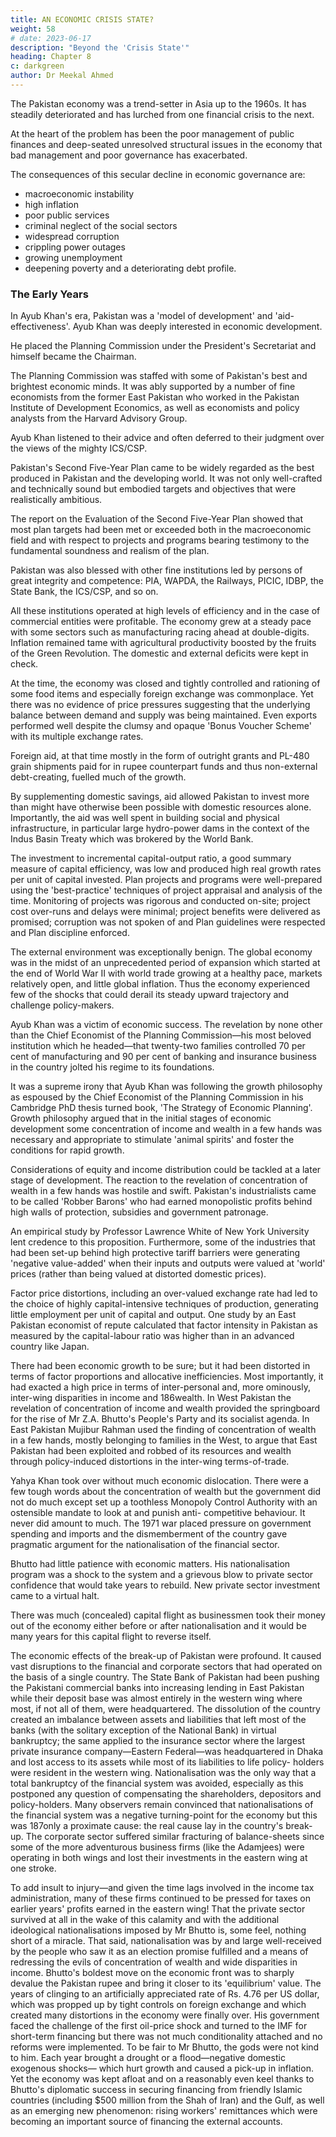 ```yaml
---
title: AN ECONOMIC CRISIS STATE?
weight: 58
# date: 2023-06-17
description: "Beyond the 'Crisis State'"
heading: Chapter 8
c: darkgreen
author: Dr Meekal Ahmed
---
```



The Pakistan economy was a trend-setter in Asia up to the 1960s. It has steadily deteriorated and has lurched from one financial crisis to the next.

At the heart of the problem has been the poor management of public finances and deep-seated unresolved structural issues in the economy that bad management and poor governance has exacerbated.

The consequences of this secular decline in economic governance are:
- macroeconomic instability
- high inflation
- poor public services
- criminal neglect of the social sectors
- widespread corruption
- crippling power outages
- growing unemployment
- deepening poverty and a deteriorating debt profile.


### The Early Years

In Ayub Khan's era, Pakistan was a 'model of development' and 'aid-effectiveness'. Ayub Khan was deeply interested in economic development. 

He placed the Planning Commission under the President's Secretariat and himself became the Chairman.

The Planning Commission was staffed with some of Pakistan's best and brightest economic minds. It was ably supported by a number of fine economists from the former East Pakistan who worked in the Pakistan Institute of Development Economics, as well as economists and policy analysts from the Harvard Advisory Group.

Ayub Khan listened to their advice and often deferred to their judgment over the views of the mighty ICS/CSP. 

Pakistan's Second Five-Year Plan came to be widely regarded as the best produced in Pakistan and the developing world. It was not only well-crafted and technically sound but embodied targets and objectives that were realistically ambitious. 

The report on the Evaluation of the Second Five-Year Plan showed that most plan targets had been met or exceeded both in the macroeconomic field and with respect to projects and programs bearing testimony to the fundamental soundness and realism of the plan.

Pakistan was also blessed with other fine institutions led by persons of great integrity and competence: PIA, WAPDA, the Railways, PICIC, IDBP, the State Bank, the ICS/CSP, and so on.

All these institutions operated at high levels of efficiency and in the case of commercial entities were profitable. The economy grew at a steady pace with some sectors such as manufacturing racing ahead at double-digits. Inflation remained tame with agricultural productivity boosted by the fruits of the Green Revolution. The domestic and external deficits were kept in check. 

At the time, the economy was closed and tightly controlled and rationing of some food items and especially foreign exchange was commonplace. Yet there was no evidence of price pressures suggesting that the underlying balance between demand and supply was being maintained. Even exports performed well despite the clumsy and opaque 'Bonus Voucher Scheme' with its multiple exchange rates.

Foreign aid, at that time mostly in the form of outright grants and PL-480 grain shipments paid for in rupee counterpart funds and thus non-external debt-creating, fuelled much of the growth. 

By supplementing domestic savings, aid allowed Pakistan to invest more than might have otherwise been possible with domestic resources alone. Importantly, the aid was well spent in building social and physical infrastructure, in particular large hydro-power dams in the context of the Indus Basin Treaty which was brokered by the World Bank.

The investment to incremental capital-output ratio, a good summary measure of capital efficiency, was low and produced high real growth rates per unit of capital invested. Plan projects and programs were well-prepared using the 'best-practice' techniques of project appraisal and analysis of the time. Monitoring of projects was rigorous and conducted on-site; project cost over-runs and delays were minimal; project benefits were delivered as promised; corruption was not spoken of and Plan guidelines were respected and Plan discipline enforced.

The external environment was exceptionally benign. The global economy was in the midst of an unprecedented period of expansion which started at the end of World War II with world trade growing at a healthy pace, markets relatively open, and little global inflation. Thus the economy experienced few of the shocks that could derail its steady upward trajectory and challenge policy-makers.

Ayub Khan was a victim of economic success. The revelation by none other than the Chief Economist of the Planning Commission—his most beloved institution which he headed—that twenty-two families controlled 70 per cent of manufacturing and 90 per cent of banking and insurance business in the country jolted his regime to its foundations. 

It was a supreme irony that Ayub Khan was following the growth philosophy as espoused by the Chief Economist of the Planning Commission in his Cambridge PhD thesis turned book, 'The Strategy of Economic Planning'. Growth philosophy argued that in the initial stages of economic development some concentration of income and wealth in a few hands was necessary and appropriate to stimulate 'animal spirits' and foster the conditions for rapid growth.

Considerations of equity and income distribution could be tackled at a later stage of development. The reaction to the revelation of concentration of wealth in a few hands was hostile and swift. Pakistan's industrialists came to be called 'Robber Barons' who had earned monopolistic profits behind high walls of protection, subsidies and government patronage.

An empirical study by Professor Lawrence White of New York University lent credence to this proposition. Furthermore, some of the industries that had been set-up behind high protective tariff barriers were generating 'negative value-added' when their inputs and outputs were valued at 'world' prices (rather than being valued at distorted domestic prices).

Factor price distortions, including an over-valued exchange rate had led to the choice of highly capital-intensive techniques of production, generating little employment per unit of capital and output. One study by an East Pakistan economist of repute calculated that factor intensity in Pakistan as measured by the capital-labour ratio was higher than in an advanced country like Japan. 

There had been economic growth to be sure; but it had been distorted in terms of factor proportions and allocative inefficiencies. Most importantly, it had exacted a high price in terms of inter-personal and, more ominously, inter-wing disparities in income and 186wealth. In West Pakistan the revelation of concentration of income and wealth provided the springboard for the rise of Mr Z.A. Bhutto's People's Party and its socialist agenda. In East Pakistan Mujibur Rahman used the finding of concentration of wealth in a few hands, mostly belonging to families in the West, to argue that East Pakistan had been exploited and robbed of its resources and wealth through policy-induced distortions in the inter-wing terms-of-trade.

Yahya Khan took over without much economic dislocation. There
were a few tough words about the concentration of wealth but the
government did not do much except set up a toothless Monopoly Control
Authority with an ostensible mandate to look at and punish anti-
competitive behaviour. It never did amount to much. The 1971 war placed
pressure on government spending and imports and the dismemberment of
the country gave pragmatic argument for the nationalisation of the
financial sector.

Bhutto had little patience with economic matters. His nationalisation program was a shock to the system and a grievous blow to private sector confidence that would take years to rebuild. New private sector investment came to a virtual halt.

There was much (concealed) capital flight as businessmen took their money out of the economy either before or after nationalisation and it would be many years for this capital flight to reverse
itself. 

The economic effects of the break-up of Pakistan were profound. It caused vast disruptions to the financial and corporate sectors that had operated on the basis of a single country. The State Bank of Pakistan had been pushing the Pakistani commercial banks into increasing lending in East Pakistan while their deposit base was almost entirely in the western
wing where most, if not all of them, were headquartered. The dissolution
of the country created an imbalance between assets and liabilities that left
most of the banks (with the solitary exception of the National Bank) in
virtual bankruptcy; the same applied to the insurance sector where the
largest private insurance company—Eastern Federal—was headquartered in
Dhaka and lost access to its assets while most of its liabilities to life policy-
holders were resident in the western wing. Nationalisation was the only way
that a total bankruptcy of the financial system was avoided, especially as this
postponed any question of compensating the shareholders, depositors and
policy-holders. Many observers remain convinced that nationalisations of the
financial system was a negative turning-point for the economy but this was
187only a proximate cause: the real cause lay in the country's break-up.
The corporate sector suffered similar fracturing of balance-sheets since
some of the more adventurous business firms (like the Adamjees) were
operating in both wings and lost their investments in the eastern wing at one
stroke. 

To add insult to injury—and given the time lags involved in the
income tax administration, many of these firms continued to be pressed for
taxes on earlier years' profits earned in the eastern wing! That the private
sector survived at all in the wake of this calamity and with the additional
ideological nationalisations imposed by Mr Bhutto is, some feel, nothing
short of a miracle. That said, nationalisation was by and large well-received
by the people who saw it as an election promise fulfilled and a means of
redressing the evils of concentration of wealth and wide disparities in income.
Bhutto's boldest move on the economic front was to sharply devalue the
Pakistan rupee and bring it closer to its 'equilibrium' value. The years of
clinging to an artificially appreciated rate of Rs. 4.76 per US dollar, which
was propped up by tight controls on foreign exchange and which created
many distortions in the economy were finally over. His government faced the
challenge of the first oil-price shock and turned to the IMF for short-term
financing but there was not much conditionality attached and no reforms were
implemented. To be fair to Mr Bhutto, the gods were not kind to him. Each
year brought a drought or a flood—negative domestic exogenous shocks—
which hurt growth and caused a pick-up in inflation. Yet the economy was
kept afloat and on a reasonably even keel thanks to Bhutto's diplomatic
success in securing financing from friendly Islamic countries (including $500
million from the Shah of Iran) and the Gulf, as well as an emerging new
phenomenon: rising workers' remittances which were becoming an important
source of financing the external accounts.
